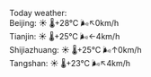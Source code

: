 Today weather:  
Beijing: ☀️ 🌡️+28°C 🌬️↖0km/h  
Tianjin: ☀️ 🌡️+25°C 🌬️←4km/h  
Shijiazhuang: ☀️ 🌡️+25°C 🌬️↑0km/h  
Tangshan: ☀️ 🌡️+23°C 🌬️↖4km/h  
